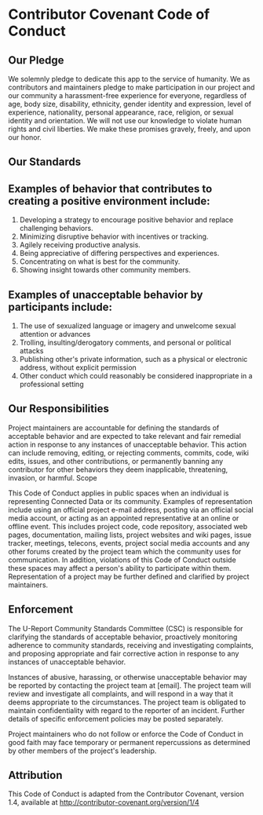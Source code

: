# Contributor Covenant Code of Conduct

## Our Pledge

We solemnly pledge to dedicate this app to the service of humanity. We as contributors and maintainers pledge to make participation in our project and our community a harassment-free experience for everyone, regardless of age, body size, disability, ethnicity, gender identity and expression, level of experience, nationality, personal appearance, race, religion, or sexual identity and orientation. We will not use our knowledge to violate human rights and civil liberties. We make these promises gravely, freely, and upon our honor.

## Our Standards

## Examples of behavior that contributes to creating a positive environment include:
1. Developing a strategy to encourage positive behavior and replace challenging behaviors.
2. Minimizing disruptive behavior with incentives or tracking.
3. Agilely receiving productive analysis.
4. Being appreciative of differing perspectives and experiences.
5. Concentrating on what is best for the community.
6. Showing insight towards other community members.

## Examples of unacceptable behavior by participants include:
1. The use of sexualized language or imagery and unwelcome sexual attention or advances
2. Trolling, insulting/derogatory comments, and personal or political attacks
3. Publishing other's private information, such as a physical or electronic address, without explicit permission
4. Other conduct which could reasonably be considered inappropriate in a professional setting

## Our Responsibilities

Project maintainers are accountable for defining the standards of acceptable behavior and are expected to take relevant and fair remedial action in response to any instances of unacceptable behavior. This action can include removing, editing, or rejecting comments, commits, code, wiki edits, issues, and other contributions, or permanently banning any contributor for other behaviors they deem inapplicable, threatening, invasion, or harmful.
Scope

This Code of Conduct applies in public spaces when an individual is representing Connected Data or its community. Examples of representation include using an official project e-mail address, posting via an official social media account, or acting as an appointed representative at an online or offline event.
This includes project code, code repository, associated web pages, documentation, mailing lists, project websites and wiki pages, issue tracker, meetings, telecons, events, project social media accounts and any other forums created by the project team which the community uses for communication. In addition, violations of this Code of Conduct outside these spaces may affect a person's ability to participate within them. Representation of a project may be further defined and clarified by project maintainers.

## Enforcement

The U-Report Community Standards Committee (CSC) is responsible for clarifying the standards of acceptable behavior, proactively monitoring adherence to community standards, receiving and investigating complaints, and proposing appropriate and fair corrective action in response to any instances of unacceptable behavior. 

Instances of abusive, harassing, or otherwise unacceptable behavior may be reported by contacting the project team at [email]. The project team will review and investigate all complaints, and will respond in a way that it deems appropriate to the circumstances. The project team is obligated to maintain confidentiality with regard to the reporter of an incident. Further details of specific enforcement policies may be posted separately.

Project maintainers who do not follow or enforce the Code of Conduct in good faith may face temporary or permanent repercussions as determined by other members of the project's leadership.

## Attribution

This Code of Conduct is adapted from the Contributor Covenant, version 1.4, available at http://contributor-covenant.org/version/1/4
